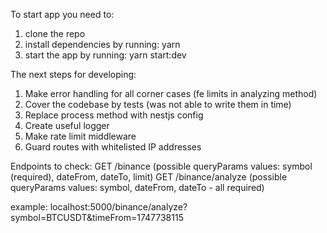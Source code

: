 To start app you need to:
1. clone the repo
2. install dependencies by running: yarn
3. start the app by running: yarn start:dev

The next steps for developing:
1. Make error handling for all corner cases (fe limits in analyzing method)
2. Cover the codebase by tests (was not able to write them in time)
3. Replace process method with nestjs config
4. Create useful logger
5. Make rate limit middleware
6. Guard routes with whitelisted IP addresses

Endpoints to check: 
GET /binance (possible queryParams values: symbol (required), dateFrom, dateTo, limit)
GET /binance/analyze (possible queryParams values: symbol, dateFrom, dateTo - all required)

example: localhost:5000/binance/analyze?symbol=BTCUSDT&timeFrom=1747738115
